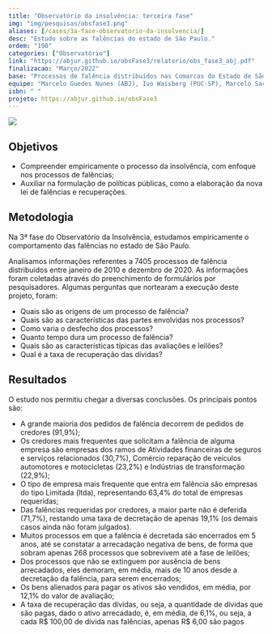 ```yaml
---
title: "Observatório da insolvência: terceira fase"
img: "img/pesquisas/obsfase3.png"
aliases: [/cases/3a-fase-observatorio-da-insolvencia/]
desc: "Estudo sobre as falências do estado de São Paulo."
ordem: "198"
categories: ["Observatório"]
link: "https://abjur.github.io/obsFase3/relatorio/obs_fase3_abj.pdf"
finalizacao: "Março/2022"
base: "Processos de falência distribuídos nas Comarcas do Estado de São Paulo entre janeiro de 2010 e dezembro de 2020."
equipe: "Marcelo Guedes Nunes (ABJ), Ivo Waisberg (PUC-SP), Marcelo Sacramone (PUC-SP) e Julio Trecenti (ABJ)"
isbn: " "
projeto: https://abjur.github.io/obsFase3
---
```


![](/img/pesquisas/obsfase3.png)

## Objetivos

- Compreender empiricamente o processo da insolvência, com enfoque nos processos de falências;
- Auxiliar na formulação de políticas públicas, como a elaboração da nova lei de falências e recuperações.

## Metodologia

Na 3ª fase do Observatório da Insolvência, estudamos empiricamente o comportamento das falẽncias no estado de São Paulo.

Analisamos informações referentes a 7405 processos de falência distribuídos entre janeiro de 2010 e dezembro de 2020. As informações foram coletadas através do preenchimento de formulários por pesquisadores.
Algumas perguntas que nortearam a execução deste projeto, foram:


- Quais são as origens de um processo de falência?
- Quais são as características das partes envolvidas nos processos?
- Como varia o desfecho dos processos?
- Quanto tempo dura um processo de falência?
- Quais são as características típicas das avaliações e leilões?
- Qual é a taxa de recuperação das dívidas?


## Resultados

O estudo nos permitiu chegar a diversas conclusões. Os principais pontos são:

- A grande maioria dos pedidos de falência decorrem de pedidos de credores (91,9%);
- Os credores mais frequentes que solicitam a falência de alguma empresa são empresas dos ramos de Atividades financeiras de seguros e serviços relacionados (30,7%), Comércio reparação de veículos automotores e motocicletas (23,2%) e Indústrias de transformação (22,9%);
- O tipo de empresa mais frequente que entra em falência são empresas do tipo Limitada (ltda), representando 63,4% do total de empresas requeridas;
- Das falências requeridas por credores, a maior parte não é deferida (71,7%), restando uma taxa de decretação de apenas 19,1% (os demais casos ainda não foram julgados).
- Muitos processos em que a falência é decretada são encerrados em 5 anos, até se constatar a arrecadação negativa de bens, de forma que sobram apenas 268 processos que sobrevivem até a fase de leilões;
- Dos processos que não se extinguem por ausência de bens arrecadados, eles demoram, em média, mais de 10 anos desde a decretação da falência, para serem encerrados;
- Os bens alienados para pagar os ativos são vendidos, em média, por 12,1% do valor de avaliação;
- A taxa de recuperação das dívidas, ou seja, a quantidade de dívidas que são pagas, dado o ativo arrecadado, é, em média, de 6,1%, ou seja, a cada R$ 100,00 de dívida nas falências, apenas R$ 6,00 são pagos

